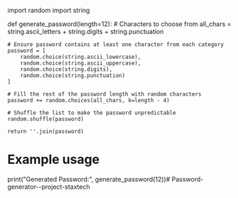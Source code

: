 import random
import string

def generate_password(length=12):
    # Characters to choose from
    all_chars = string.ascii_letters + string.digits + string.punctuation

    # Ensure password contains at least one character from each category
    password = [
        random.choice(string.ascii_lowercase),
        random.choice(string.ascii_uppercase),
        random.choice(string.digits),
        random.choice(string.punctuation)
    ]

    # Fill the rest of the password length with random characters
    password += random.choices(all_chars, k=length - 4)

    # Shuffle the list to make the password unpredictable
    random.shuffle(password)

    return ''.join(password)

# Example usage
print("Generated Password:", generate_password(12))# Password-generator--project-staxtech
